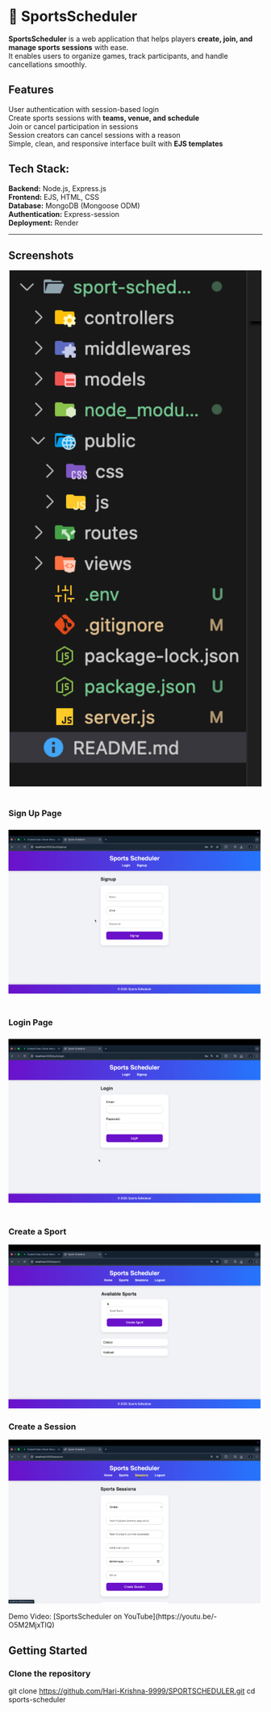 # 🏀 SportsScheduler

**SportsScheduler** is a web application that helps players **create, join, and manage sports sessions** with ease.  
It enables users to organize games, track participants, and handle cancellations smoothly.

## Features

User authentication with session-based login  
Create sports sessions with **teams, venue, and schedule**  
Join or cancel participation in sessions  
Session creators can cancel sessions with a reason  
 Simple, clean, and responsive interface built with **EJS templates**  

## Tech Stack:

**Backend:** Node.js, Express.js  
**Frontend:** EJS, HTML, CSS  
**Database:** MongoDB (Mongoose ODM)  
**Authentication:** Express-session  
**Deployment:** Render  

---

## Screenshots

<p align="center">
  <img src="images/image1.png" alt="Project Structure" width="500"/>
  <br/><br/>
  <h3>Sign Up Page<h3>
  <img src="images/image2.png" alt="Screenshot 2" width="500"/>
  <br/><br/>
  <h3>Login Page<h3>
  <img src="images/image3.png" alt="Screenshot 2" width="500"/>
  <br/><br/>
  <h3>Create a Sport</h3>
  <img src="images/image5.png" alt="User Screenshot" width="500"/>
  <h3>Create a Session</h3>
  <img src="images/image4.png" alt="User Screenshot" width="500"/>

</p>
Demo Video: [SportsScheduler on YouTube](https://youtu.be/-O5M2MjxTlQ) 

## Getting Started
### Clone the repository
git clone https://github.com/Hari-Krishna-9999/SPORTSCHEDULER.git
cd sports-scheduler
